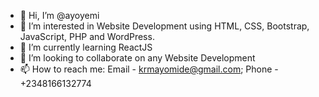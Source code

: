 - 👋 Hi, I’m @ayoyemi
- 👀 I’m interested in Website Development using HTML, CSS, Bootstrap, JavaScript, PHP and WordPress.
- 🌱 I’m currently learning ReactJS
- 💞️ I’m looking to collaborate on any Website Development
- 📫 How to reach me: Email - krmayomide@gmail.com; Phone - +2348166132774

<!---
ayoyemi/ayoyemi is a ✨ special ✨ repository because its `README.md` (this file) appears on your GitHub profile.
You can click the Preview link to take a look at your changes.
--->
